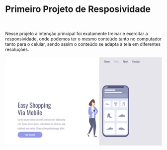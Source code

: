<h1>Primeiro Projeto de Resposividade</h1>
<br>
<br>
Nesse projeto a intenção principal foi exatamente treinar e exercitar a responsividade, onde podemos ter o mesmo conteúdo tanto no computador tanto para o celular, sendo assim o conteúdo se adapta a tela em diferentes resoluções.
<br>
<br>
<img src="https://github.com/Arrais22/Easy-Shopping/blob/master/assets/print%20easy%20shooping1.jpg?raw=true"/>


